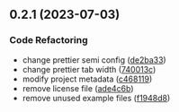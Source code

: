 ## 0.2.1 (2023-07-03)


### Code Refactoring

* change prettier semi config ([de2ba33](https://github.com/youthfulhps/tailwind-converter/commit/de2ba338f3effffa77fff4643c84cc639aa27da4))
* change prettier tab width ([740013c](https://github.com/youthfulhps/tailwind-converter/commit/740013c9743d9d09a02917c794dfca6f29c2d720))
* modify project metadata ([c468119](https://github.com/youthfulhps/tailwind-converter/commit/c468119d44d88e08ea84ae60e2757825b5d4b611))
* remove license file ([ade4c6b](https://github.com/youthfulhps/tailwind-converter/commit/ade4c6bc6926faceaa2f8b421daef0049033f9e3))
* remove unused example files ([f1948d8](https://github.com/youthfulhps/tailwind-converter/commit/f1948d8b6307398fdb4307058ca2c3100e5f5dd2))

